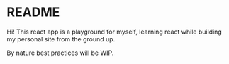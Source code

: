 # README

Hi! This react app is a playground for myself, learning react while building my personal site from the ground up.

By nature best practices will be WIP.
